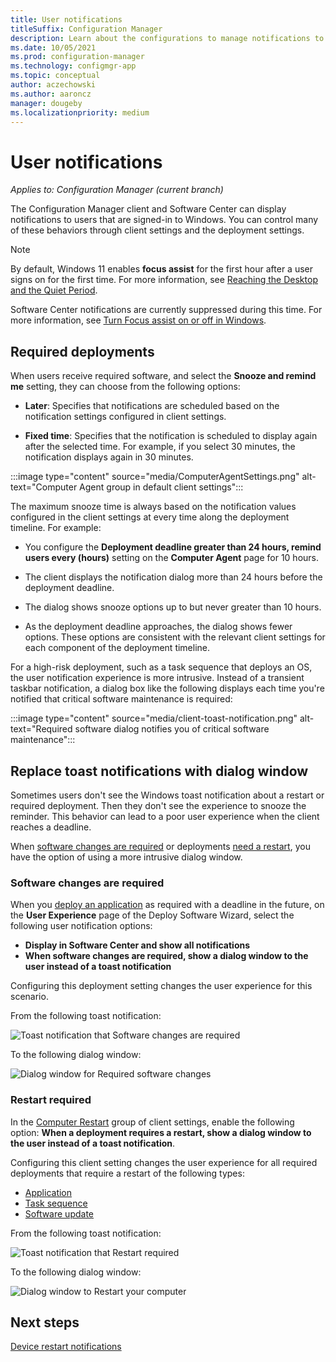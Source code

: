```yaml
---
title: User notifications
titleSuffix: Configuration Manager
description: Learn about the configurations to manage notifications to users about application deployments.
ms.date: 10/05/2021
ms.prod: configuration-manager
ms.technology: configmgr-app
ms.topic: conceptual
author: aczechowski
ms.author: aaroncz
manager: dougeby
ms.localizationpriority: medium
---
```


# User notifications

*Applies to: Configuration Manager (current branch)*

The Configuration Manager client and Software Center can display notifications to users that are signed-in to Windows. You can control many of these behaviors through client settings and the deployment settings.

> [!NOTE]
> By default, Windows 11 enables **focus assist** for the first hour after a user signs on for the first time. For more information, see [Reaching the Desktop and the Quiet Period](/windows-hardware/customize/desktop/customize-oobe-in-windows-11#reaching-the-desktop-and-the-quiet-period).
>
> Software Center notifications are currently suppressed during this time. For more information, see [Turn Focus assist on or off in Windows](https://support.microsoft.com/windows/turn-focus-assist-on-or-off-in-windows-5492a638-b5a3-1ee0-0c4f-5ae044450e09#ID0EBD=Windows_11).<!-- 11059565 -->

## Required deployments

When users receive required software, and select the **Snooze and remind me** setting, they can choose from the following options:

- **Later**: Specifies that notifications are scheduled based on the notification settings configured in client settings.

- **Fixed time**: Specifies that the notification is scheduled to display again after the selected time. For example, if you select 30 minutes, the notification displays again in 30 minutes.

:::image type="content" source="media/ComputerAgentSettings.png" alt-text="Computer Agent group in default client settings":::

The maximum snooze time is always based on the notification values configured in the client settings at every time along the deployment timeline. For example:

- You configure the **Deployment deadline greater than 24 hours, remind users every (hours)** setting on the **Computer Agent** page for 10 hours.

- The client displays the notification dialog more than 24 hours before the deployment deadline.

- The dialog shows snooze options up to but never greater than 10 hours.

- As the deployment deadline approaches, the dialog shows fewer options. These options are consistent with the relevant client settings for each component of the deployment timeline.

For a high-risk deployment, such as a task sequence that deploys an OS, the user notification experience is more intrusive. Instead of a transient taskbar notification, a dialog box like the following displays each time you're notified that critical software maintenance is required:

:::image type="content" source="media/client-toast-notification.png" alt-text="Required software dialog notifies you of critical software maintenance":::

## Replace toast notifications with dialog window

<!--3555947-->
Sometimes users don't see the Windows toast notification about a restart or required deployment. Then they don't see the experience to snooze the reminder. This behavior can lead to a poor user experience when the client reaches a deadline.

When [software changes are required](#software-changes-are-required) or deployments [need a restart](#restart-required), you have the option of using a more intrusive dialog window.

### Software changes are required

When you [deploy an application](../deploy-use/deploy-applications.md) as required with a deadline in the future, on the **User Experience** page of the Deploy Software Wizard, select the following user notification options:

- **Display in Software Center and show all notifications**
- **When software changes are required, show a dialog window to the user instead of a toast notification**

Configuring this deployment setting changes the user experience for this scenario.

From the following toast notification:

![Toast notification that Software changes are required](media/3555947-required-toast.png)  

To the following dialog window:

![Dialog window for Required software changes](media/3555947-required-dialog.png)

### Restart required

In the [Computer Restart](../../core/clients/deploy/about-client-settings.md#computer-restart) group of client settings, enable the following option: **When a deployment requires a restart, show a dialog window to the user instead of a toast notification**.  

Configuring this client setting changes the user experience for all required deployments that require a restart of the following types:

- [Application](../deploy-use/deploy-applications.md)
- [Task sequence](../../osd/deploy-use/manage-task-sequences-to-automate-tasks.md#BKMK_DeployTS)
- [Software update](../../sum/deploy-use/deploy-software-updates.md)

From the following toast notification:

![Toast notification that Restart required](media/3555947-restart-toast.png)  

To the following dialog window:

![Dialog window to Restart your computer](media/3555947-restart-dialog.png)

## Next steps

[Device restart notifications](../../core/clients/deploy/device-restart-notifications.md)
